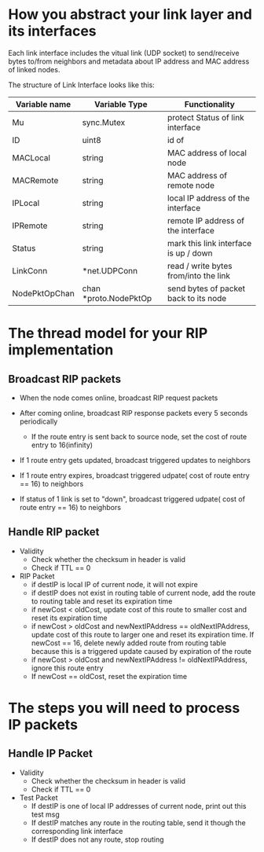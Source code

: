 # How you abstract your link layer and its interfaces

Each link interface includes the vitual link (UDP socket) to send/receive bytes to/from neighbors and metadata about IP address and MAC address of linked nodes.



The structure of Link Interface looks like this:

| Variable name | Variable Type         | Functionality                         |
| ------------- | --------------------- | ------------------------------------- |
| Mu            | sync.Mutex            | protect Status of link interface      |
| ID            | uint8                 | id of                                 |
| MACLocal      | string                | MAC address of local node             |
| MACRemote     | string                | MAC address of remote node            |
| IPLocal       | string                | local IP address of the interface     |
| IPRemote      | string                | remote IP address of the interface    |
| Status        | string                | mark this link interface is up / down |
| LinkConn      | *net.UDPConn          | read / write bytes from/into the link |
| NodePktOpChan | chan *proto.NodePktOp | send bytes of packet back to its node |



# The thread model for your RIP implementation

## Broadcast RIP packets

- When the node comes online, broadcast RIP request packets

- After coming online, broadcast RIP response packets every 5 seconds periodically 

  - If the route entry is sent back to source node, set the cost of route entry to 16(infinity)

- If 1 route entry gets updated, broadcast triggered updates to neighbors

- If 1 route entry expires, broadcast triggered udpate( cost of route entry == 16) to neighbors

- If status of 1 link is set to "down", broadcast triggered udpate( cost of route entry == 16) to neighbors

  

## Handle RIP packet

- Validity
  - Check whether the checksum in header is valid
  - Check if TTL == 0
- RIP Packet
  - if destIP is local IP of current node, it will not expire
  - if destIP does not exist in routing table of current node, add the route to routing table and reset its expiration time
  - if newCost < oldCost, update cost of this route to smaller cost and reset its expiration time
  - if newCost > oldCost and newNextIPAddress == oldNextIPAddress, update cost of this route to larger one and reset its expiration time. If newCost == 16, delete newly added route from routing table because this is a triggered update caused by expiration of the route
  - if newCost > oldCost and newNextIPAddress != oldNextIPAddress, ignore this route entry
  - If newCost == oldCost, reset the expiration time



# The steps you will need to process IP packets

## Handle IP Packet

- Validity
  - Check whether the checksum in header is valid
  - Check if TTL == 0
- Test Packet
  - If destIP is one of local IP addresses of current node, print out this test msg
  - If destIP matches any route in the routing table, send it though the corresponding link interface
  - If destIP does not any route, stop routing